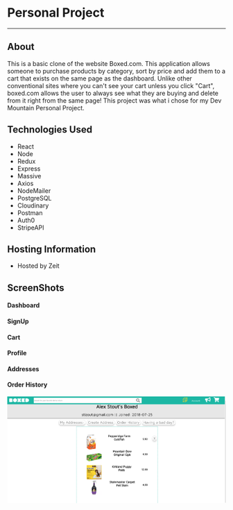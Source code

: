 <h1>Personal Project</h1>
<hr>

<h2>About</h2>
<p>
  This is a basic clone of the website Boxed.com. This application allows someone to purchase products by category, sort by price and add them to a cart that exists on the same page as the dashboard. Unlike other conventional sites where you can't see your cart unless you click "Cart", boxed.com allows the user to always see what they are buying and delete from it right from the same page! This project was what i chose for my Dev Mountain Personal Project.
  </p>
  
  <h2>Technologies Used</h2>
  
  <ul>
    <li>React</li>
    <li>Node</li>
    <li>Redux</li>
    <li>Express</li>
    <li>Massive</li>
    <li>Axios</li>
    <li>NodeMailer</li>
    <li>PostgreSQL</li>
    <li>Cloudinary</li>
    <li>Postman</li>
    <li>Auth0</li>
    <li>StripeAPI</li>
  </ul>
  
  <h2>Hosting Information</h2>
  <ul>
    <li>Hosted by Zeit</li>
  </ul>
  
  <h2>ScreenShots</h2>
  
  <h4>Dashboard</h4>
  
  
  
 <h4>SignUp</h4>
  
  
  
  <h4>Cart</h4>
   
   
  
  <h4>Profile</h4>
    
  
  
  <h4>Addresses</h4>
  
  <h4>Order History</h4>
  <img src="https://github.com/stizout/personal-project/blob/master/images/Personal-history.png"/>
    
